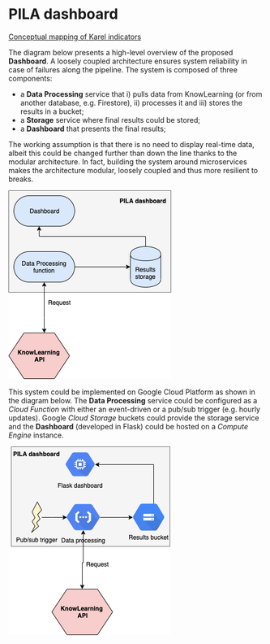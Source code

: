 # PILA dashboard

[Conceptual mapping of Karel indicators](https://docs.google.com/drawings/d/1A8KhKQJ4ryChVazJKYhgPlTaB-iFcCZ8VmQ-XreGiOM/edit)


The diagram below presents a high-level overview of the proposed **Dashboard**. A loosely coupled architecture ensures system reliability in case of failures along the pipeline. The system is composed of three components:
 - a **Data Processing** service that i) pulls data from KnowLearning (or from another database, e.g. Firestore), ii) processes it and iii) stores the results in a bucket;
 - a **Storage** service where final results could be stored;
 - a **Dashboard** that presents the final results;

The working assumption is that there is no need to display real-time data, albeit this could be changed further than down the line thanks to the modular architecture. In fact, building the system around microservices makes the architecture modular, loosely coupled and thus more resilient to breaks.

![](./images/pila_dashboard_high.png)

This system could be implemented on Google Cloud Platform as shown in the diagram below. The **Data Processing** service could be configured as a *Cloud Function* with either an event-driven or a pub/sub trigger (e.g. hourly updates). Google *Cloud Storage* buckets could provide the storage service and the **Dashboard** (developed in Flask) could be hosted on a *Compute Engine* instance.

![](./images/pila_dashboard_gcp.png)


